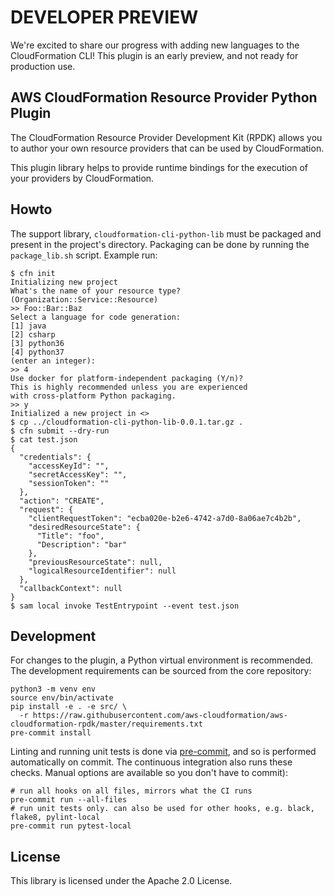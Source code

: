 # DEVELOPER PREVIEW

We're excited to share our progress with adding new languages to the CloudFormation CLI! This plugin is an early preview, and not ready for production use.

## AWS CloudFormation Resource Provider Python Plugin

The CloudFormation Resource Provider Development Kit (RPDK) allows you to author your own resource providers that can be used by CloudFormation.

This plugin library helps to provide runtime bindings for the execution of your providers by CloudFormation.

Howto
-----

The support library, `cloudformation-cli-python-lib` must be packaged and present in the project's directory. Packaging can be done by running the `package_lib.sh` script. Example run:

```
$ cfn init
Initializing new project
What's the name of your resource type?
(Organization::Service::Resource)
>> Foo::Bar::Baz
Select a language for code generation:
[1] java
[2] csharp
[3] python36
[4] python37
(enter an integer):
>> 4
Use docker for platform-independent packaging (Y/n)?
This is highly recommended unless you are experienced
with cross-platform Python packaging.
>> y
Initialized a new project in <>
$ cp ../cloudformation-cli-python-lib-0.0.1.tar.gz .
$ cfn submit --dry-run
$ cat test.json
{
  "credentials": {
    "accessKeyId": "",
    "secretAccessKey": "",
    "sessionToken": ""
  },
  "action": "CREATE",
  "request": {
    "clientRequestToken": "ecba020e-b2e6-4742-a7d0-8a06ae7c4b2b",
    "desiredResourceState": {
      "Title": "foo",
      "Description": "bar"
    },
    "previousResourceState": null,
    "logicalResourceIdentifier": null
  },
  "callbackContext": null
}
$ sam local invoke TestEntrypoint --event test.json
```

Development
-----------

For changes to the plugin, a Python virtual environment is recommended. The development requirements can be sourced from the core repository:

```
python3 -m venv env
source env/bin/activate
pip install -e . -e src/ \
  -r https://raw.githubusercontent.com/aws-cloudformation/aws-cloudformation-rpdk/master/requirements.txt
pre-commit install
```

Linting and running unit tests is done via [pre-commit](https://pre-commit.com/), and so is performed automatically on commit. The continuous integration also runs these checks. Manual options are available so you don't have to commit):

```
# run all hooks on all files, mirrors what the CI runs
pre-commit run --all-files
# run unit tests only. can also be used for other hooks, e.g. black, flake8, pylint-local
pre-commit run pytest-local
```

License
-------

This library is licensed under the Apache 2.0 License.
